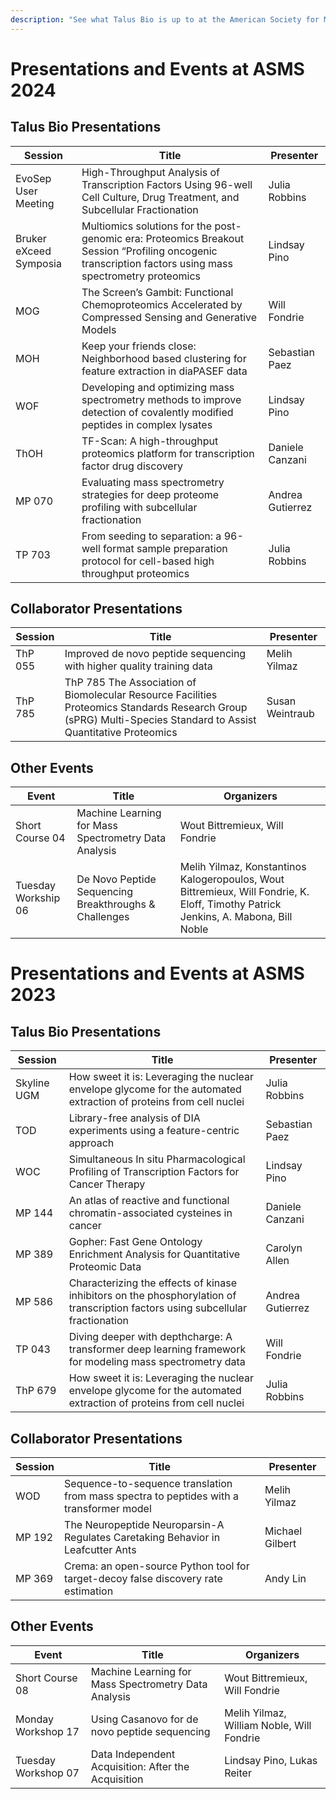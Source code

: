 ```yaml
---
description: "See what Talus Bio is up to at the American Society for Mass Spectrometry annual conference."
---
```


# Presentations and Events at ASMS 2024

## Talus Bio Presentations

| Session                | Title                                                                                                                                                    | Presenter        |
|------------------------|----------------------------------------------------------------------------------------------------------------------------------------------------------|------------------|
| EvoSep User Meeting    | High-Throughput Analysis of Transcription Factors Using 96-well Cell Culture, Drug Treatment, and Subcellular Fractionation                              | Julia Robbins    |
| Bruker eXceed Symposia | Multiomics solutions for the post-genomic era: Proteomics Breakout Session “Profiling oncogenic transcription factors using mass spectrometry proteomics | Lindsay Pino     |
| MOG                    | The Screen’s Gambit: Functional Chemoproteomics Accelerated by Compressed Sensing and Generative Models                                                  | Will Fondrie     |
| MOH                    | Keep your friends close: Neighborhood based clustering for feature extraction in diaPASEF data                                                           | Sebastian Paez   |
| WOF                    | Developing and optimizing mass spectrometry methods to improve detection of covalently modified peptides in complex lysates                              | Lindsay Pino     |
| ThOH                   | TF-Scan: A high-throughput proteomics platform for transcription factor drug discovery                                                                   | Daniele Canzani  |
| MP 070                 | Evaluating mass spectrometry strategies for deep proteome profiling with subcellular fractionation                                                       | Andrea Gutierrez |
| TP 703                 | From seeding to separation: a 96-well format sample preparation protocol for cell-based high throughput proteomics                                       | Julia Robbins    |

## Collaborator Presentations

| Session | Title                                                                                                                                                           | Presenter       |
|---------|-----------------------------------------------------------------------------------------------------------------------------------------------------------------|-----------------|
| ThP 055 | Improved de novo peptide sequencing with higher quality training data                                                                                           | Melih Yilmaz    |
| ThP 785 | ThP 785 The Association of Biomolecular Resource Facilities Proteomics Standards Research Group (sPRG) Multi-Species Standard to Assist Quantitative Proteomics | Susan Weintraub |

## Other Events

| Event               | Title                                                 | Organizers                                                                                                                          |
|---------------------|-------------------------------------------------------|-------------------------------------------------------------------------------------------------------------------------------------|
| Short Course 04     | Machine Learning for Mass Spectrometry Data Analysis  | Wout Bittremieux, Will Fondrie                                                                                                      |
| Tuesday Workship 06 | De Novo Peptide Sequencing Breakthroughs & Challenges | Melih Yilmaz, Konstantinos Kalogeropoulos, Wout Bittremieux, Will Fondrie, K. Eloff, Timothy Patrick Jenkins, A. Mabona, Bill Noble |


# Presentations and Events at ASMS 2023

## Talus Bio Presentations

| Session     | Title                                                                                                                           | Presenter        |
|-------------|---------------------------------------------------------------------------------------------------------------------------------|------------------|
| Skyline UGM | How sweet it is: Leveraging the nuclear envelope glycome for the automated extraction of proteins from cell nuclei              | Julia Robbins    |
| TOD         | Library-free analysis of DIA experiments using a feature-centric approach                                                       | Sebastian Paez   |
| WOC         | Simultaneous In situ Pharmacological Profiling of Transcription Factors for Cancer Therapy                                      | Lindsay Pino     |
| MP 144      | An atlas of reactive and functional chromatin-associated cysteines in cancer                                                    | Daniele Canzani  |
| MP 389      | Gopher: Fast Gene Ontology Enrichment Analysis for Quantitative Proteomic Data                                                  | Carolyn Allen    |
| MP 586      | Characterizing the effects of kinase inhibitors on the phosphorylation of transcription factors using subcellular fractionation | Andrea Gutierrez |
| TP 043      | Diving deeper with depthcharge: A transformer deep learning framework for modeling mass spectrometry data                       | Will Fondrie     |
| ThP 679     | How sweet it is: Leveraging the nuclear envelope glycome for the automated extraction of proteins from cell nuclei              | Julia Robbins    |

## Collaborator Presentations

| Session | Title                                                                                   | Presenter       |
|---------|-----------------------------------------------------------------------------------------|-----------------|
| WOD     | Sequence-to-sequence translation from mass spectra to peptides with a transformer model | Melih Yilmaz    |
| MP 192  | The Neuropeptide Neuroparsin-A Regulates Caretaking Behavior in Leafcutter Ants         | Michael Gilbert |
| MP 369  | Crema: an open-source Python tool for target-decoy false discovery rate estimation      | Andy Lin        |

## Other Events

| Event               | Title                                                | Organizers                                |
|---------------------|------------------------------------------------------|-------------------------------------------|
| Short Course 08     | Machine Learning for Mass Spectrometry Data Analysis | Wout Bittremieux, Will Fondrie            |
| Monday Workshop 17  | Using Casanovo for de novo peptide sequencing        | Melih Yilmaz, William Noble, Will Fondrie |
| Tuesday Workshop 07 | Data Independent Acquisition: After the Acquisition  | Lindsay Pino, Lukas Reiter                |
